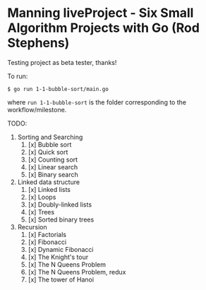 # Manning liveProject - Six Small Algorithm Projects with Go (Rod Stephens)

Testing project as beta tester, thanks!

To run:

```
$ go run 1-1-bubble-sort/main.go
```

where `run 1-1-bubble-sort` is the folder corresponding to the workflow/milestone.

TODO:
1. Sorting and Searching
    1. [x] Bubble sort
    2. [x] Quick sort
    3. [x] Counting sort
    4. [x] Linear search
    5. [x] Binary search
2. Linked data structure
    1. [x] Linked lists
    2. [x] Loops
    3. [x] Doubly-linked lists
    4. [x] Trees
    5. [x] Sorted binary trees
3. Recursion
    1. [x] Factorials
    2. [x] Fibonacci
    3. [x] Dynamic Fibonacci
    4. [x] The Knight's tour
    5. [x] The N Queens Problem
    6. [x] The N Queens Problem, redux
    7. [x] The tower of Hanoi
